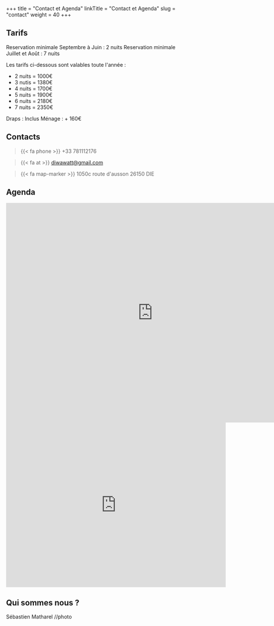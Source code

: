 +++
title = "Contact et Agenda"
linkTitle = "Contact et Agenda"
slug = "contact"
weight = 40
+++

## Tarifs
Reservation minimale Septembre à Juin : 2 nuits
Reservation minimale Juillet et Août : 7 nuits

Les tarifs ci-dessous sont valables toute l'année :

  - 2 nuits = 1000€
  - 3 nutis = 1380€
  - 4 nuits = 1700€
  - 5 nuits = 1900€
  - 6 nuits = 2180€
  - 7 nuits = 2350€

Draps : Inclus
Ménage : + 160€

## Contacts

> {{< fa phone >}} +33 781112176

> {{< fa at >}} diwawatt@gmail.com

> {{< fa map-marker >}} 1050c route d'ausson 26150 DIE

## Agenda 

<iframe src="https://calendar.google.com/calendar/embed?height=600&wkst=2&ctz=Europe%2FParis&bgcolor=%23ffffff&showTitle=0&showPrint=0&showTabs=0&showCalendars=0&src=NjFiZmQ3ZmM3ZDNkZDExYWU3ZDAwYmJlOTBlZDIxZDU1MTAyNDNmOWI0ZTZhNTE4NmQwNzgyNDA1ZDZmNjJkYUBncm91cC5jYWxlbmRhci5nb29nbGUuY29t&color=%23AD1457" style="border-width:0" width="800" height="600" frameborder="0" scrolling="no"></iframe>



<iframe src="https://www.google.com/maps/embed?pb=!1m18!1m12!1m3!1d2833.933701197773!2d5.378472376533459!3d44.74136938137577!2m3!1f0!2f0!3f0!3m2!1i1024!2i768!4f13.1!3m3!1m2!1s0x12cab7b61acc6f8b%3A0xe1155f185160aeb9!2sG%C3%AEte%20Au%20son%20du%20Diois!5e0!3m2!1sfr!2sfr!4v1711377259882!5m2!1sfr!2sfr" width="600" height="450" style="border:0;" allowfullscreen="" loading="lazy" referrerpolicy="no-referrer-when-downgrade"></iframe>

## Qui sommes nous ? ##
Sébastien Matharel //photo
